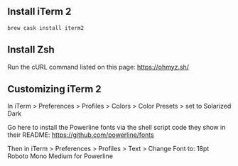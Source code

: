 ## Install iTerm 2

    brew cask install iterm2

## Install Zsh

Run the cURL command listed on this page: https://ohmyz.sh/

## Customizing iTerm 2

In iTerm > Preferences > Profiles > Colors > Color Presets > set to Solarized Dark 

Go here to install the Powerline fonts via the shell script code they show in their README: https://github.com/powerline/fonts

Then in iTerm > Preferences > Profiles > Text > Change Font to: 18pt Roboto Mono Medium for Powerline
